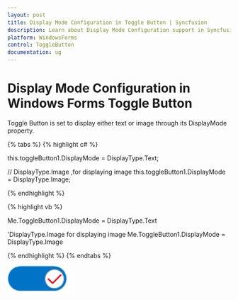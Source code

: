 ```yaml
---
layout: post
title: Display Mode Configuration in Toggle Button | Syncfusion
description: Learn about Display Mode Configuration support in Syncfusion Windows Forms Toggle Button control and more details.
platform: WindowsForms
control: ToggleButton 
documentation: ug
---
```


# Display Mode Configuration in Windows Forms Toggle Button

Toggle Button is set to display either text or image through its DisplayMode property.

{% tabs %}
{% highlight c# %}

this.toggleButton1.DisplayMode = DisplayType.Text;

// DisplayType.Image ,for displaying image
this.toggleButton1.DisplayMode = DisplayType.Image;

{% endhighlight %}

{% highlight vb %}

Me.ToggleButton1.DisplayMode = DisplayType.Text

'DisplayType.Image for displaying image
Me.ToggleButton1.DisplayMode = DisplayType.Image

{% endhighlight %}
{% endtabs %}

![toggleButton set to display with image](Display-Mode-Configuration_images/Display-Mode-Configuration_img1.png)
